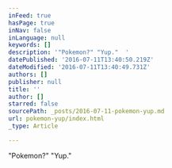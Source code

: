 ```yaml
---
inFeed: true
hasPage: true
inNav: false
inLanguage: null
keywords: []
description: '"Pokemon?" "Yup."  '
datePublished: '2016-07-11T13:40:50.219Z'
dateModified: '2016-07-11T13:40:49.731Z'
authors: []
publisher: null
title: ''
author: []
starred: false
sourcePath: _posts/2016-07-11-pokemon-yup.md
url: pokemon-yup/index.html
_type: Article

---
```

"Pokemon?" "Yup."
